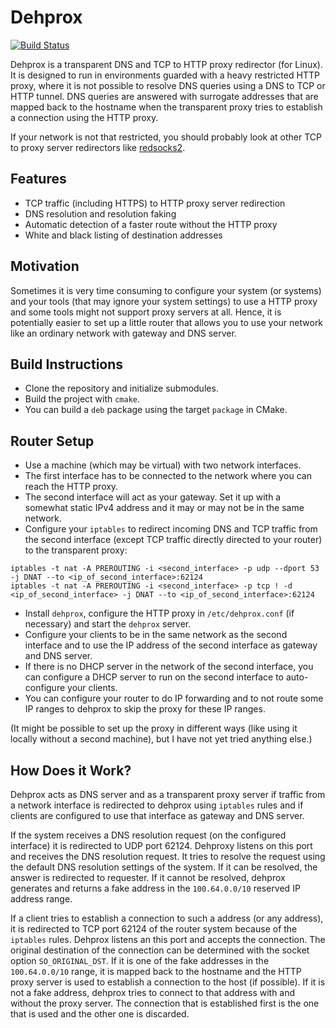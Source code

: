 
# Dehprox

[![Build Status](http://xaws6t1emwa2m5pr.myfritz.net:8080/buildStatus/icon?job=craflin%2Fdehprox%2Fmaster)](http://xaws6t1emwa2m5pr.myfritz.net:8080/job/craflin/job/dehprox/job/master/)

Dehprox is a transparent DNS and TCP to HTTP proxy redirector (for Linux). It is designed to run in environments guarded with a heavy restricted HTTP proxy, where it is not possible to resolve DNS queries using a DNS to TCP or HTTP tunnel. DNS queries are answered with surrogate addresses that are mapped back to the hostname when the transparent proxy tries to establish a connection using the HTTP proxy.

If your network is not that restricted, you should probably look at other TCP to proxy server redirectors like [redsocks2](https://github.com/semigodking/redsocks).

## Features

* TCP traffic (including HTTPS) to HTTP proxy server redirection
* DNS resolution and resolution faking
* Automatic detection of a faster route without the HTTP proxy
* White and black listing of destination addresses

## Motivation

Sometimes it is very time consuming to configure your system (or systems) and your tools (that may ignore your system settings) to use a HTTP proxy and some tools might not support proxy servers at all. Hence, it is potentially easier to set up a little router that allows you to use your network like an ordinary network with gateway and DNS server.

## Build Instructions

* Clone the repository and initialize submodules.
* Build the project with `cmake`.
* You can build a `deb` package using the target `package` in CMake.

## Router Setup

* Use a machine (which may be virtual) with two network interfaces.
* The first interface has to be connected to the network where you can reach the HTTP proxy.
* The second interface will act as your gateway. Set it up with a somewhat static IPv4 address and it may or may not be in the same network.
* Configure your `iptables` to redirect incoming DNS and TCP traffic from the second interface (except TCP traffic directly directed to your router) to the transparent proxy:
```
iptables -t nat -A PREROUTING -i <second_interface> -p udp --dport 53 -j DNAT --to <ip_of_second_interface>:62124
iptables -t nat -A PREROUTING -i <second_interface> -p tcp ! -d <ip_of_second_interface> -j DNAT --to <ip_of_second_interface>:62124
```
* Install `dehprox`, configure the HTTP proxy in `/etc/dehprox.conf` (if necessary) and start the `dehprox` server.
* Configure your clients to be in the same network as the second interface and to use the IP address of the second interface as gateway and DNS server.
* If there is no DHCP server in the network of the second interface, you can configure a DHCP server to run on the second interface to auto-configure your clients.
* You can configure your router to do IP forwarding and to not route some IP ranges to dehprox to skip the proxy for these IP ranges.

(It might be possible to set up the proxy in different ways (like using it locally without a second machine), but I have not yet tried anything else.)

## How Does it Work?

Dehprox acts as DNS server and as a transparent proxy server if traffic from a network interface is redirected to dehprox using `iptables` rules and if clients are configured to use that interface as gateway and DNS server.

If the system receives a DNS resolution request (on the configured interface) it is redirected to UDP port 62124. Dehproxy listens on this port and receives the DNS resolution request. It tries to resolve the request using the default DNS resolution settings of the system. If it can be resolved, the answer is redirected to requester. If it cannot be resolved, dehprox generates and returns a fake address in the `100.64.0.0/10` reserved IP address range.

If a client tries to establish a connection to such a address (or any address), it is redirected to TCP port 62124 of the router system because of the `iptables` rules. Dehprox listens an this port and accepts the connection.
The original destination of the connection can be determined with the socket option `SO_ORIGINAL_DST`. If it is one of the fake addresses in the `100.64.0.0/10` range, it is mapped back to the hostname and the HTTP proxy server is used to establish a connection to the host (if possible). If it is not a fake address, dehprox tries to connect to that address with and without the proxy server. The connection that is established first is the one that is used and the other one is discarded.
